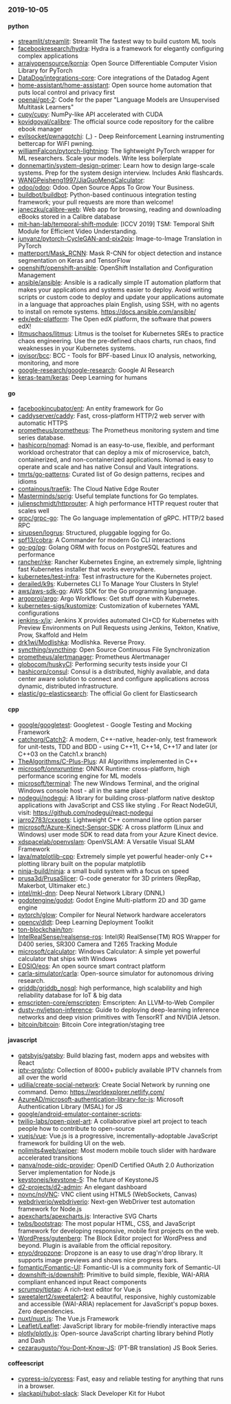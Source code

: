 ### 2019-10-05

#### python
* [streamlit/streamlit](https://github.com/streamlit/streamlit): Streamlit  The fastest way to build custom ML tools
* [facebookresearch/hydra](https://github.com/facebookresearch/hydra): Hydra is a framework for elegantly configuring complex applications
* [arraiyopensource/kornia](https://github.com/arraiyopensource/kornia): Open Source Differentiable Computer Vision Library for PyTorch
* [DataDog/integrations-core](https://github.com/DataDog/integrations-core): Core integrations of the Datadog Agent
* [home-assistant/home-assistant](https://github.com/home-assistant/home-assistant):  Open source home automation that puts local control and privacy first
* [openai/gpt-2](https://github.com/openai/gpt-2): Code for the paper "Language Models are Unsupervised Multitask Learners"
* [cupy/cupy](https://github.com/cupy/cupy): NumPy-like API accelerated with CUDA
* [kovidgoyal/calibre](https://github.com/kovidgoyal/calibre): The official source code repository for the calibre ebook manager
* [evilsocket/pwnagotchi](https://github.com/evilsocket/pwnagotchi): (_) - Deep Reinforcement Learning instrumenting bettercap for WiFI pwning.
* [williamFalcon/pytorch-lightning](https://github.com/williamFalcon/pytorch-lightning): The lightweight PyTorch wrapper for ML researchers. Scale your models. Write less boilerplate
* [donnemartin/system-design-primer](https://github.com/donnemartin/system-design-primer): Learn how to design large-scale systems. Prep for the system design interview. Includes Anki flashcards.
* [WANGPeisheng1997/JiaGuoMengCalculator](https://github.com/WANGPeisheng1997/JiaGuoMengCalculator): 
* [odoo/odoo](https://github.com/odoo/odoo): Odoo. Open Source Apps To Grow Your Business.
* [buildbot/buildbot](https://github.com/buildbot/buildbot): Python-based continuous integration testing framework; your pull requests are more than welcome!
* [janeczku/calibre-web](https://github.com/janeczku/calibre-web):  Web app for browsing, reading and downloading eBooks stored in a Calibre database
* [mit-han-lab/temporal-shift-module](https://github.com/mit-han-lab/temporal-shift-module): [ICCV 2019] TSM: Temporal Shift Module for Efficient Video Understanding.
* [junyanz/pytorch-CycleGAN-and-pix2pix](https://github.com/junyanz/pytorch-CycleGAN-and-pix2pix): Image-to-Image Translation in PyTorch
* [matterport/Mask_RCNN](https://github.com/matterport/Mask_RCNN): Mask R-CNN for object detection and instance segmentation on Keras and TensorFlow
* [openshift/openshift-ansible](https://github.com/openshift/openshift-ansible): OpenShift Installation and Configuration Management
* [ansible/ansible](https://github.com/ansible/ansible): Ansible is a radically simple IT automation platform that makes your applications and systems easier to deploy. Avoid writing scripts or custom code to deploy and update your applications  automate in a language that approaches plain English, using SSH, with no agents to install on remote systems. https://docs.ansible.com/ansible/
* [edx/edx-platform](https://github.com/edx/edx-platform): The Open edX platform, the software that powers edX!
* [litmuschaos/litmus](https://github.com/litmuschaos/litmus): Litmus is the toolset for Kubernetes SREs to practice chaos engineering. Use the pre-defined chaos charts, run chaos, find weaknesses in your Kubernetes systems.
* [iovisor/bcc](https://github.com/iovisor/bcc): BCC - Tools for BPF-based Linux IO analysis, networking, monitoring, and more
* [google-research/google-research](https://github.com/google-research/google-research): Google AI Research
* [keras-team/keras](https://github.com/keras-team/keras): Deep Learning for humans

#### go
* [facebookincubator/ent](https://github.com/facebookincubator/ent): An entity framework for Go
* [caddyserver/caddy](https://github.com/caddyserver/caddy): Fast, cross-platform HTTP/2 web server with automatic HTTPS
* [prometheus/prometheus](https://github.com/prometheus/prometheus): The Prometheus monitoring system and time series database.
* [hashicorp/nomad](https://github.com/hashicorp/nomad): Nomad is an easy-to-use, flexible, and performant workload orchestrator that can deploy a mix of microservice, batch, containerized, and non-containerized applications. Nomad is easy to operate and scale and has native Consul and Vault integrations.
* [tmrts/go-patterns](https://github.com/tmrts/go-patterns): Curated list of Go design patterns, recipes and idioms
* [containous/traefik](https://github.com/containous/traefik): The Cloud Native Edge Router
* [Masterminds/sprig](https://github.com/Masterminds/sprig): Useful template functions for Go templates.
* [julienschmidt/httprouter](https://github.com/julienschmidt/httprouter): A high performance HTTP request router that scales well
* [grpc/grpc-go](https://github.com/grpc/grpc-go): The Go language implementation of gRPC. HTTP/2 based RPC
* [sirupsen/logrus](https://github.com/sirupsen/logrus): Structured, pluggable logging for Go.
* [spf13/cobra](https://github.com/spf13/cobra): A Commander for modern Go CLI interactions
* [go-pg/pg](https://github.com/go-pg/pg): Golang ORM with focus on PostgreSQL features and performance
* [rancher/rke](https://github.com/rancher/rke): Rancher Kubernetes Engine, an extremely simple, lightning fast Kubernetes installer that works everywhere.
* [kubernetes/test-infra](https://github.com/kubernetes/test-infra): Test infrastructure for the Kubernetes project.
* [derailed/k9s](https://github.com/derailed/k9s):  Kubernetes CLI To Manage Your Clusters In Style!
* [aws/aws-sdk-go](https://github.com/aws/aws-sdk-go): AWS SDK for the Go programming language.
* [argoproj/argo](https://github.com/argoproj/argo): Argo Workflows: Get stuff done with Kubernetes.
* [kubernetes-sigs/kustomize](https://github.com/kubernetes-sigs/kustomize): Customization of kubernetes YAML configurations
* [jenkins-x/jx](https://github.com/jenkins-x/jx): Jenkins X provides automated CI+CD for Kubernetes with Preview Environments on Pull Requests using Jenkins, Tekton, Knative, Prow, Skaffold and Helm
* [drk1wi/Modlishka](https://github.com/drk1wi/Modlishka): Modlishka. Reverse Proxy.
* [syncthing/syncthing](https://github.com/syncthing/syncthing): Open Source Continuous File Synchronization
* [prometheus/alertmanager](https://github.com/prometheus/alertmanager): Prometheus Alertmanager
* [globocom/huskyCI](https://github.com/globocom/huskyCI): Performing security tests inside your CI
* [hashicorp/consul](https://github.com/hashicorp/consul): Consul is a distributed, highly available, and data center aware solution to connect and configure applications across dynamic, distributed infrastructure.
* [elastic/go-elasticsearch](https://github.com/elastic/go-elasticsearch): The official Go client for Elasticsearch

#### cpp
* [google/googletest](https://github.com/google/googletest): Googletest - Google Testing and Mocking Framework
* [catchorg/Catch2](https://github.com/catchorg/Catch2): A modern, C++-native, header-only, test framework for unit-tests, TDD and BDD - using C++11, C++14, C++17 and later (or C++03 on the Catch1.x branch)
* [TheAlgorithms/C-Plus-Plus](https://github.com/TheAlgorithms/C-Plus-Plus): All Algorithms implemented in C++
* [microsoft/onnxruntime](https://github.com/microsoft/onnxruntime): ONNX Runtime: cross-platform, high performance scoring engine for ML models
* [microsoft/terminal](https://github.com/microsoft/terminal): The new Windows Terminal, and the original Windows console host - all in the same place!
* [nodegui/nodegui](https://github.com/nodegui/nodegui): A library for building cross-platform native desktop applications with JavaScript and CSS like styling . For React NodeGUI, visit: https://github.com/nodegui/react-nodegui 
* [jarro2783/cxxopts](https://github.com/jarro2783/cxxopts): Lightweight C++ command line option parser
* [microsoft/Azure-Kinect-Sensor-SDK](https://github.com/microsoft/Azure-Kinect-Sensor-SDK): A cross platform (Linux and Windows) user mode SDK to read data from your Azure Kinect device.
* [xdspacelab/openvslam](https://github.com/xdspacelab/openvslam): OpenVSLAM: A Versatile Visual SLAM Framework
* [lava/matplotlib-cpp](https://github.com/lava/matplotlib-cpp): Extremely simple yet powerful header-only C++ plotting library built on the popular matplotlib
* [ninja-build/ninja](https://github.com/ninja-build/ninja): a small build system with a focus on speed
* [prusa3d/PrusaSlicer](https://github.com/prusa3d/PrusaSlicer): G-code generator for 3D printers (RepRap, Makerbot, Ultimaker etc.)
* [intel/mkl-dnn](https://github.com/intel/mkl-dnn): Deep Neural Network Library (DNNL)
* [godotengine/godot](https://github.com/godotengine/godot): Godot Engine  Multi-platform 2D and 3D game engine
* [pytorch/glow](https://github.com/pytorch/glow): Compiler for Neural Network hardware accelerators
* [opencv/dldt](https://github.com/opencv/dldt): Deep Learning Deployment Toolkit
* [ton-blockchain/ton](https://github.com/ton-blockchain/ton): 
* [IntelRealSense/realsense-ros](https://github.com/IntelRealSense/realsense-ros): Intel(R) RealSense(TM) ROS Wrapper for D400 series, SR300 Camera and T265 Tracking Module
* [microsoft/calculator](https://github.com/microsoft/calculator): Windows Calculator: A simple yet powerful calculator that ships with Windows
* [EOSIO/eos](https://github.com/EOSIO/eos): An open source smart contract platform
* [carla-simulator/carla](https://github.com/carla-simulator/carla): Open-source simulator for autonomous driving research.
* [griddb/griddb_nosql](https://github.com/griddb/griddb_nosql): high performance, high scalability and high reliability database for IoT & big data
* [emscripten-core/emscripten](https://github.com/emscripten-core/emscripten): Emscripten: An LLVM-to-Web Compiler
* [dusty-nv/jetson-inference](https://github.com/dusty-nv/jetson-inference): Guide to deploying deep-learning inference networks and deep vision primitives with TensorRT and NVIDIA Jetson.
* [bitcoin/bitcoin](https://github.com/bitcoin/bitcoin): Bitcoin Core integration/staging tree

#### javascript
* [gatsbyjs/gatsby](https://github.com/gatsbyjs/gatsby): Build blazing fast, modern apps and websites with React
* [iptv-org/iptv](https://github.com/iptv-org/iptv): Collection of 8000+ publicly available IPTV channels from all over the world
* [udilia/create-social-network](https://github.com/udilia/create-social-network): Create Social Network by running one command. Demo: https://worldexplorer.netlify.com/
* [AzureAD/microsoft-authentication-library-for-js](https://github.com/AzureAD/microsoft-authentication-library-for-js): Microsoft Authentication Library (MSAL) for JS
* [google/android-emulator-container-scripts](https://github.com/google/android-emulator-container-scripts): 
* [twilio-labs/open-pixel-art](https://github.com/twilio-labs/open-pixel-art): A collaborative pixel art project to teach people how to contribute to open-source
* [vuejs/vue](https://github.com/vuejs/vue):  Vue.js is a progressive, incrementally-adoptable JavaScript framework for building UI on the web.
* [nolimits4web/swiper](https://github.com/nolimits4web/swiper): Most modern mobile touch slider with hardware accelerated transitions
* [panva/node-oidc-provider](https://github.com/panva/node-oidc-provider): OpenID Certified OAuth 2.0 Authorization Server implementation for Node.js
* [keystonejs/keystone-5](https://github.com/keystonejs/keystone-5):  The future of KeystoneJS
* [d2-projects/d2-admin](https://github.com/d2-projects/d2-admin):  An elegant dashboard
* [novnc/noVNC](https://github.com/novnc/noVNC): VNC client using HTML5 (WebSockets, Canvas)
* [webdriverio/webdriverio](https://github.com/webdriverio/webdriverio): Next-gen WebDriver test automation framework for Node.js
* [apexcharts/apexcharts.js](https://github.com/apexcharts/apexcharts.js):  Interactive SVG Charts
* [twbs/bootstrap](https://github.com/twbs/bootstrap): The most popular HTML, CSS, and JavaScript framework for developing responsive, mobile first projects on the web.
* [WordPress/gutenberg](https://github.com/WordPress/gutenberg): The Block Editor project for WordPress and beyond. Plugin is available from the official repository.
* [enyo/dropzone](https://github.com/enyo/dropzone): Dropzone is an easy to use drag'n'drop library. It supports image previews and shows nice progress bars.
* [fomantic/Fomantic-UI](https://github.com/fomantic/Fomantic-UI): Fomantic-UI is a community fork of Semantic-UI
* [downshift-js/downshift](https://github.com/downshift-js/downshift):  Primitive to build simple, flexible, WAI-ARIA compliant enhanced input React components
* [scrumpy/tiptap](https://github.com/scrumpy/tiptap): A rich-text editor for Vue.js
* [sweetalert2/sweetalert2](https://github.com/sweetalert2/sweetalert2): A beautiful, responsive, highly customizable and accessible (WAI-ARIA) replacement for JavaScript's popup boxes. Zero dependencies.
* [nuxt/nuxt.js](https://github.com/nuxt/nuxt.js): The Vue.js Framework
* [Leaflet/Leaflet](https://github.com/Leaflet/Leaflet):  JavaScript library for mobile-friendly interactive maps
* [plotly/plotly.js](https://github.com/plotly/plotly.js): Open-source JavaScript charting library behind Plotly and Dash
* [cezaraugusto/You-Dont-Know-JS](https://github.com/cezaraugusto/You-Dont-Know-JS):  (PT-BR translation) JS Book Series.

#### coffeescript
* [cypress-io/cypress](https://github.com/cypress-io/cypress): Fast, easy and reliable testing for anything that runs in a browser.
* [slackapi/hubot-slack](https://github.com/slackapi/hubot-slack): Slack Developer Kit for Hubot
